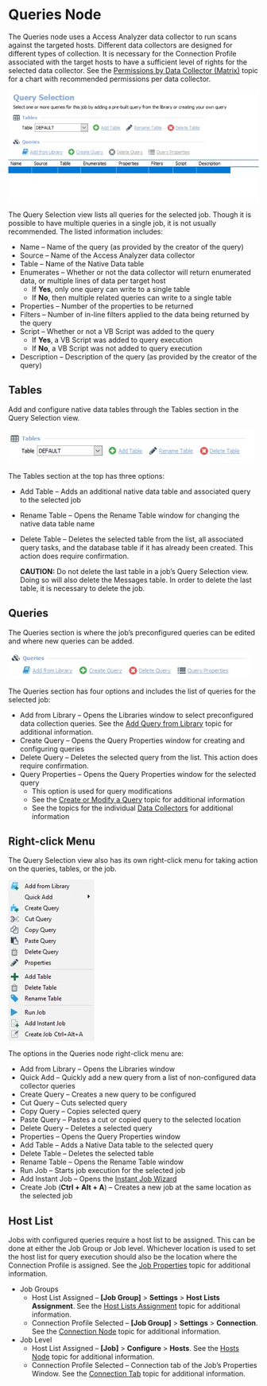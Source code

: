 # Queries Node

The Queries node uses a Access Analyzer data collector to run scans against the targeted hosts.
Different data collectors are designed for different types of collection. It is necessary for the
Connection Profile associated with the target hosts to have a sufficient level of rights for the
selected data collector. See the
[Permissions by Data Collector (Matrix)](../../../datacollector/permissionmatrix.md) topic for a
chart with recommended permissions per data collector.

![Query Selection page](../../../../../../static/img/product_docs/accessanalyzer/admin/datacollector/queryselection.webp)

The Query Selection view lists all queries for the selected job. Though it is possible to have
multiple queries in a single job, it is not usually recommended. The listed information includes:

- Name – Name of the query (as provided by the creator of the query)
- Source – Name of the Access Analyzer data collector
- Table – Name of the Native Data table
- Enumerates – Whether or not the data collector will return enumerated data, or multiple lines of
  data per target host
    - If **Yes**, only one query can write to a single table
    - If **No**, then multiple related queries can write to a single table
- Properties – Number of the properties to be returned
- Filters – Number of in-line filters applied to the data being returned by the query
- Script – Whether or not a VB Script was added to the query
    - If **Yes**, a VB Script was added to query execution
    - If **No**, a VB Script was not added to query execution
- Description – Description of the query (as provided by the creator of the query)

## Tables

Add and configure native data tables through the Tables section in the Query Selection view.

![Tables section of Query Selection page](../../../../../../static/img/product_docs/accessanalyzer/admin/jobs/job/configure/queryselectiontables.webp)

The Tables section at the top has three options:

- Add Table – Adds an additional native data table and associated query to the selected job
- Rename Table – Opens the Rename Table window for changing the native data table name
- Delete Table – Deletes the selected table from the list, all associated query tasks, and the
  database table if it has already been created. This action does require confirmation.

    **CAUTION:** Do not delete the last table in a job’s Query Selection view. Doing so will also
    delete the Messages table. In order to delete the last table, it is necessary to delete the job.

## Queries

The Queries section is where the job’s preconfigured queries can be edited and where new queries can
be added.

![Queries section of Query Selection page](../../../../../../static/img/product_docs/accessanalyzer/admin/jobs/job/configure/queryselectionqueries.webp)

The Queries section has four options and includes the list of queries for the selected job:

- Add from Library – Opens the Libraries window to select preconfigured data collection queries. See
  the [Add Query from Library](../../../datacollector/overview.md#add-query-from-library) topic for
  additional information.
- Create Query – Opens the Query Properties window for creating and configuring queries
- Delete Query – Deletes the selected query from the list. This action does require confirmation.
- Query Properties – Opens the Query Properties window for the selected query
    - This option is used for query modifications
    - See the
      [Create or Modify a Query](../../../datacollector/overview.md#create-or-modify-a-query) topic
      for additional information
    - See the topics for the individual [Data Collectors](../../../datacollector/overview.md) for
      additional information

## Right-click Menu

The Query Selection view also has its own right-click menu for taking action on the queries, tables,
or the job.

![Right-click menu on the Query Selection page](../../../../../../static/img/product_docs/accessanalyzer/admin/jobs/job/configure/queryrightclickmenu.webp)

The options in the Queries node right-click menu are:

- Add from Library – Opens the Libraries window
- Quick Add – Quickly add a new query from a list of non-configured data collector queries
- Create Query – Creates a new query to be configured
- Cut Query – Cuts selected query
- Copy Query – Copies selected query
- Paste Query – Pastes a cut or copied query to the selected location
- Delete Query – Deletes a selected query
- Properties – Opens the Query Properties window
- Add Table – Adds a Native Data table to the selected query
- Delete Table – Deletes the selected table
- Rename Table – Opens the Rename Table window
- Run Job – Starts job execution for the selected job
- Add Instant Job – Opens the [Instant Job Wizard](../../instantjobs/overview.md)
- Create Job (**Ctrl + Alt + A**) – Creates a new job at the same location as the selected job

## Host List

Jobs with configured queries require a host list to be assigned. This can be done at either the Job
Group or Job level. Whichever location is used to set the host list for query execution should also
be the location where the Connection Profile is assigned. See the
[Job Properties](../properties/overview.md) topic for additional information.

- Job Groups
    - Host List Assigned – **[Job Group]** > **Settings** > **Host Lists Assignment**. See the
      [Host Lists Assignment](../../group/hostlistsassignment.md) topic for additional information.
    - Connection Profile Selected – **[Job Group]** > **Settings** > **Connection**. See the
      [Connection Node](../../group/connection.md) topic for additional information.
- Job Level
    - Host List Assigned – **[Job]** > **Configure** > **Hosts**. See the [Hosts Node](hosts.md)
      topic for additional information.
    - Connection Profile Selected – Connection tab of the Job’s Properties Window. See the
      [Connection Tab](../properties/connection.md) topic for additional information.
